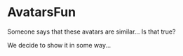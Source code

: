 # AvatarsFun
Someone says that these avatars are similar... Is that true?

We decide to show it in some way...
